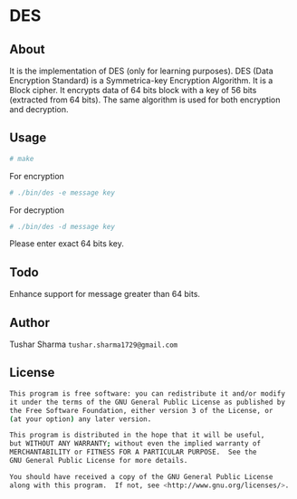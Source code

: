 # DES

## About

It is the implementation of DES (only for learning purposes). DES (Data Encryption Standard) is a Symmetrica-key Encryption Algorithm. It is a Block cipher. It encrypts data of 64 bits block with a key of 56 bits (extracted from 64 bits). The same algorithm is used for both encryption and decryption.

## Usage

```bash
# make
```
For encryption
```bash
# ./bin/des -e message key
```
For decryption
```bash
# ./bin/des -d message key
```

Please enter exact 64 bits key. 

## Todo

Enhance support for message greater than 64 bits.

## Author

Tushar Sharma `tushar.sharma1729@gmail.com`

## License

```bash
This program is free software: you can redistribute it and/or modify
it under the terms of the GNU General Public License as published by
the Free Software Foundation, either version 3 of the License, or
(at your option) any later version.

This program is distributed in the hope that it will be useful,
but WITHOUT ANY WARRANTY; without even the implied warranty of
MERCHANTABILITY or FITNESS FOR A PARTICULAR PURPOSE.  See the
GNU General Public License for more details.

You should have received a copy of the GNU General Public License
along with this program.  If not, see <http://www.gnu.org/licenses/>.
```

